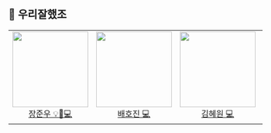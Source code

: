 ## 👋 우리잘했조

<table>
  <tr height="150px">
  <td align="center">
    <a href="https://github.com/timingsniper"><img height="150px" width="150px" src="https://avatars.githubusercontent.com/u/17792896?v=4"/></a>
    <br />
    <a href="https://github.com/timingsniper">장준우 💡🎨💻</a>
  </td>
  <td align="center">
    <a href="https://github.com/1524101973"><img height="150px" width="150px" src="https://avatars.githubusercontent.com/u/63623022?v=4"/></a>
    <br />
    <a href="https://github.com/1524101973">배호진 💻</a>
  </td>
  <td align="center">
    <a href="https://github.com/hyewon02"><img height="150px" width="150px" src="https://avatars.githubusercontent.com/u/107465569?v=4"/></a>
    <br />
    <a href="https://github.com/hyewon02">김혜원 💻</a>
  </td>
  <td align="center">
    <a href="https://github.com/pagh2322"><img height="150px" width="150px" src="https://avatars.githubusercontent.com/u/73037262?v=4"/></a>
    <br />
    <a href="https://github.com/pagh2322">박건호 🍏</a>
  </td>
  <td align="center">
    <a href="https://github.com/sanwooo"><img height="150px" width="150px" src="https://avatars.githubusercontent.com/u/79380206?v=4"/></a>
    <br />
    <a href="https://github.com/pagh2322">이산우 </a>
  </td>
  </tr>
</table>
